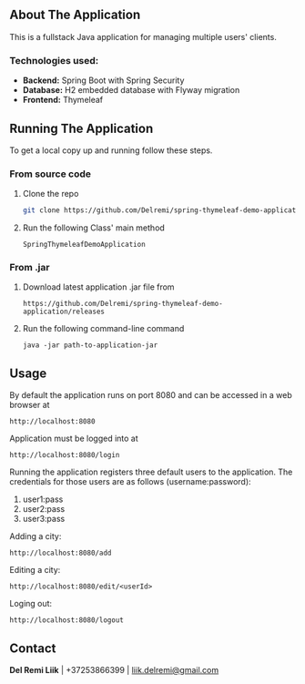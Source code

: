 ## About The Application

This is a fullstack Java application for managing multiple users' clients.

### Technologies used:
* **Backend:** Spring Boot with Spring Security
* **Database:** H2 embedded database with Flyway migration
* **Frontend:** Thymeleaf

## Running The Application

To get a local copy up and running follow these steps.

### From source code

1. Clone the repo
   ```sh
   git clone https://github.com/Delremi/spring-thymeleaf-demo-application.git
   ```
2. Run the following Class' main method
   ```
   SpringThymeleafDemoApplication
   ```
   
### From .jar

1. Download latest application .jar file from
    ```
    https://github.com/Delremi/spring-thymeleaf-demo-application/releases
    ``` 
2. Run the following command-line command
    ```
    java -jar path-to-application-jar
    ``` 

## Usage

By default the application runs on port 8080 and can be accessed in a web browser at
```
http://localhost:8080
```
Application must be logged into at
```
http://localhost:8080/login
```

Running the application registers three default users to the application. The credentials for those users are as follows (username:password):
1. user1:pass
2. user2:pass
3. user3:pass

Adding a city:
```
http://localhost:8080/add
```

Editing a city:
```
http://localhost:8080/edit/<userId>
```

Loging out:
```
http://localhost:8080/logout
```

## Contact

**Del Remi Liik** | +37253866399 | liik.delremi@gmail.com

